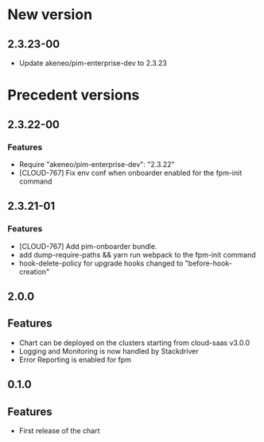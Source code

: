 
# New version

## 2.3.23-00
- Update akeneo/pim-enterprise-dev to 2.3.23

# Precedent versions

## 2.3.22-00
### Features
- Require "akeneo/pim-enterprise-dev": "2.3.22"
- [CLOUD-767] Fix env conf when onboarder enabled for the fpm-init command 

## 2.3.21-01
### Features
- [CLOUD-767] Add pim-onboarder bundle.
- add dump-require-paths && yarn run webpack to the fpm-init command 
- hook-delete-policy for upgrade hooks changed to "before-hook-creation"

## 2.0.0
## Features
- Chart can be deployed on the clusters starting from cloud-saas v3.0.0
- Logging and Monitoring is now handled by Stackdriver
- Error Reporting is enabled for fpm

## 0.1.0
## Features
- First release of the chart
